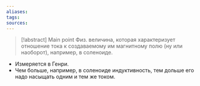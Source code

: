 ```yaml
---
aliases: 
tags: 
sources:
---
```

> [!abstract] Main point
> Физ. величина, которая характеризует отношение тока к создаваемому им магнитному полю (ну или наоборот), например, в соленоиде.

- Измеряется в Генри.
- Чем больше, например, в соленоиде индуктивность, тем дольше его надо насыщать одним и тем же током.
